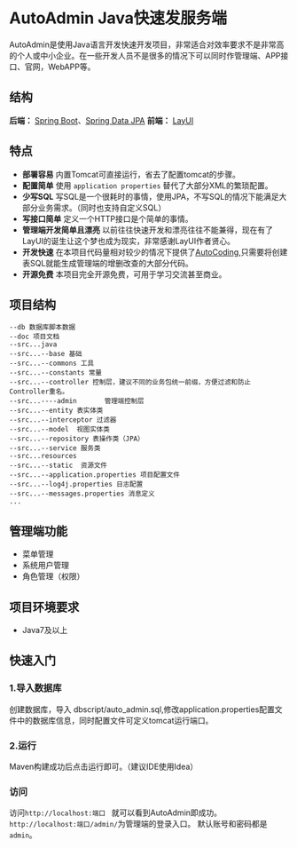 # AutoAdmin Java快速发服务端
AutoAdmin是使用Java语言开发快速开发项目，非常适合对效率要求不是非常高的个人或中小企业。在一些开发人员不是很多的情况下可以同时作管理端、APP接口、官网，WebAPP等。

## 结构
**后端：** [Spring Boot](https://projects.spring.io/spring-boot/)、[Spring Data JPA](https://projects.spring.io/spring-data-jpa/)
**前端：** [LayUI](http://www.layui.com/) 

## 特点
* **部署容易** 内置Tomcat可直接运行，省去了配置tomcat的步骤。
* **配置简单** 使用 `application properties` 替代了大部分XML的繁琐配置。
* **少写SQL** 写SQL是一个很耗时的事情，使用JPA，不写SQL的情况下能满足大部分业务需求。（同时也支持自定义SQL）
* **写接口简单** 定义一个HTTP接口是个简单的事情。
* **管理端开发简单且漂亮** 以前往往快速开发和漂亮往往不能兼得，现在有了LayUI的诞生让这个梦也成为现实，非常感谢LayUI作者贤心。 
* **开发快速** 在本项目代码量相对较少的情况下提供了[AutoCoding](http://tool.songhaiqing.cn/),只需要将创建表SQL就能生成管理端的增删改查的大部分代码。
* **开源免费** 本项目完全开源免费，可用于学习交流甚至商业。 

## 项目结构
```
--db 数据库脚本数据
--doc 项目文档
--src...java
--src...--base 基础
--src...--commons 工具
--src...--constants 常量
--src...--controller 控制层，建议不同的业务包统一前缀，方便过滤和防止Controller重名。
--src...----admin		管理端控制层
--src...--entity 表实体类
--src...--interceptor 过滤器
--src...--model  视图实体类
--src...--repository 表操作类（JPA）
--src...--service 服务类
--src...resources
--src...--static  资源文件
--src...--application.properties 项目配置文件
--src...--log4j.properties 日志配置
--src...--messages.properties 消息定义
...
```

## 管理端功能

* 菜单管理
* 系统用户管理
* 角色管理（权限）

## 项目环境要求
* Java7及以上

## 快速入门

### 1.导入数据库
创建数据库，导入 dbscript/auto_admin.sql,修改application.properties配置文件中的数据库信息，同时配置文件可定义tomcat运行端口。

### 2.运行
Maven构建成功后点击运行即可。（建议IDE使用Idea）

### 访问
访问`http://localhost:端口 ` 就可以看到AutoAdmin即成功。`http://localhost:端口/admin/`为管理端的登录入口。 默认账号和密码都是`admin`。

